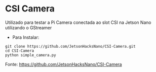 # CSI Camera

Utilizado para testar a Pi Camera conectada ao slot CSI na Jetson Nano utilizando o GStreamer

* Para Instalar:
```
git clone https://github.com/JetsonHacksNano/CSI-Camera.git
cd CSI-Camera
python simple_camera.py
```

Fonte: https://github.com/JetsonHacksNano/CSI-Camera

